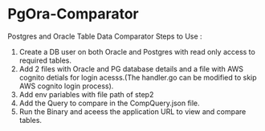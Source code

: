 # PgOra-Comparator
Postgres and Oracle Table Data Comparator
Steps to Use :
1. Create a DB user on both Oracle and Postgres with read only access to required tables.
2. Add 2 files with Oracle and PG database details and a file with AWS cognito detials for login acesss.(The handler.go can be modified to skip AWS cognito login process).
3. Add env pariables with file path of step2
4. Add the Query to compare in the CompQuery.json file.
5. Run the Binary and aceess the application URL to view and compare tables.
